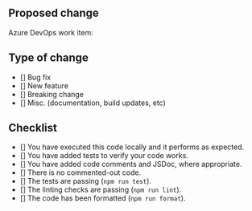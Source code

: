 <!--
  Thank you for contributing to DXT! Please follow the instructions in the comment tags.
  Unless you have been instructed, do not delete any text in this template.
-->

## Proposed change

<!--
  Give a high-level description of the content of this pull request. No more than a couple of sentences.

  If you have consulted with the Defra Forms team prior to implementation, they will have provided you with an Azure DevOps work item number or (preferably) a link. Please include this.
-->

Azure DevOps work item:

## Type of change

<!--
  What type of change is this pull request? Mark the option with an X inside the brackets.
  If your change covers multiple categories, please split the pull request up to make it easier to review.
-->

- [] Bug fix
- [] New feature
- [] Breaking change
- [] Misc. (documentation, build updates, etc)

## Checklist

<!--
  Mark each completed item with an X.
-->

- [] You have executed this code locally and it performs as expected.
- [] You have added tests to verify your code works.
- [] You have added code comments and JSDoc, where appropriate.
- [] There is no commented-out code.
- [] The tests are passing (`npm run test`).
- [] The linting checks are passing (`npm run lint`).
- [] The code has been formatted (`npm run format`).

